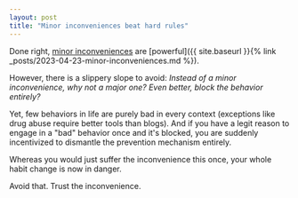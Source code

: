 ```yaml
---
layout: post
title: "Minor inconveniences beat hard rules"
---
```


Done right, [minor inconveniences](https://www.lesswrong.com/posts/reitXJgJXFzKpdKyd/beware-trivial-inconveniences) are [powerful]({{ site.baseurl }}{% link _posts/2023-04-23-minor-inconveniences.md %}).

However, there is a slippery slope to avoid:
*Instead of a minor inconvenience, why not a major one? Even better, block the behavior entirely?*

Yet, few behaviors in life are purely bad in every context (exceptions like drug abuse require better tools than blogs).
And if you have a legit reason to engage in a "bad" behavior once and it's blocked, you are suddenly incentivized to dismantle the prevention mechanism entirely. 

Whereas you would just suffer the inconvenience this once, your whole habit change is now in danger. 

Avoid that. 
Trust the inconvenience.

